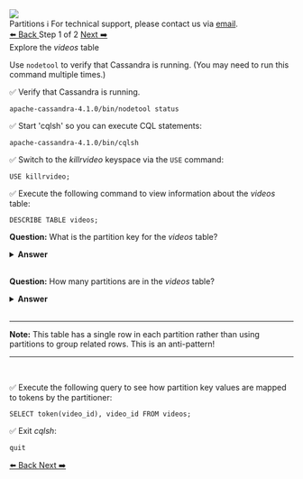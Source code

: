 <!-- TOP -->
<div class="top">
  <img class="scenario-academy-logo" src="https://datastax-academy.github.io/katapod-shared-assets/images/ds-academy-2023.svg" />
  <div class="scenario-title-section">
    <span class="scenario-title">Partitions</span>
    <span class="scenario-subtitle">ℹ️ For technical support, please contact us via <a href="mailto:academy@datastax.com">email</a>.</span>
  </div>
</div>

<!-- NAVIGATION -->
<div id="navigation-top" class="navigation-top">
 <a href='command:katapod.loadPage?[{"step":"intro"}]'
   class="btn btn-dark navigation-top-left">⬅️ Back
 </a>
<span class="step-count"> Step 1 of 2</span>
 <a href='command:katapod.loadPage?[{"step":"step2"}]' 
    class="btn btn-dark navigation-top-right">Next ➡️
  </a>
</div>

<!-- CONTENT -->
<div class="step-title">Explore the <em>videos</em> table</div>

Use `nodetool` to verify that Cassandra is running. (You may need to run this command multiple times.)

✅ Verify that Cassandra is running.
```
apache-cassandra-4.1.0/bin/nodetool status
```

✅ Start 'cqlsh' so you can execute CQL statements:
```
apache-cassandra-4.1.0/bin/cqlsh
```

✅ Switch to the *killrvideo* keyspace via the `USE` command:
```
USE killrvideo;
```

✅ Execute the following command to view information about the *videos* table: 
```
DESCRIBE TABLE videos;
```
**Question:** What is the partition key for the *videos* table?

<details><summary><b>Answer</b></summary>
<p>
The <i>video_id</i> column is the primary key.
</p>
</details>
<br>

**Question:** How many partitions are in the *videos* table?

<details><summary><b>Answer</b></summary>
<p>
One partition for each unique <i>video_id</i>.
</p>
</details>
<br>

---
**Note:** This table has a single row in each partition rather than using partitions to group related rows. This is an anti-pattern!

---
<br>


✅ Execute the following query to see how partition key values are mapped to tokens by the partitioner:
```
SELECT token(video_id), video_id FROM videos;
```

✅ Exit *cqlsh*:
```
quit
```

<!-- NAVIGATION -->
<div id="navigation-bottom" class="navigation-bottom">
 <a href='command:katapod.loadPage?[{"step":"intro"}]'
   class="btn btn-dark navigation-bottom-left">⬅️ Back
 </a>
 <a href='command:katapod.loadPage?[{"step":"step2"}]'
    class="btn btn-dark navigation-bottom-right">Next ➡️
  </a>
</div>
